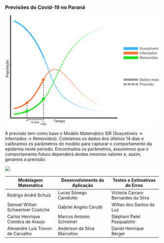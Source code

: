 ### Previsões do Covid-19 no Paraná

<img src="https://raw.githubusercontent.com/LucasSonego/previsoes-estimativas-covid/master/WebApp/src/assets/exemplo.svg" width="600">

A previsão tem como base o Modelo Matemático SIR (Suscetíveis → Infectados → Removidos). Coletamos os dados dos últimos 14 dias e calibramos os parâmetros do modelo para capturar o comportamento da epidemia neste período. Encontrados os parâmetros, assumimos que o comportamento futuro dependerá destes mesmos valores e, assim, geramos a previsão.

<img src="https://i.imgur.com/xNrzClh.png">

| Modelagem Matemática               | Desenvolvimento da Aplicação | Testes e Estimativas de Erros       |
| ---------------------------------- | ---------------------------- | ----------------------------------- |
| Rodrigo André Schulz               | Lucas Sônego Candiotto       | Victoria Carraro Bernardes da Silva |
| Samuel Willian Schwertner Costiche | Gabriel Angelo Cerutti       | Willian dos Santos da Luz           |
| Carlos Henrique Coimbra de Araujo  | Marcos Antonio Schreiner     | Stéphani Patel Pasqualotto          |
| Alexandre Luis Trovon de Carvalho  | Anderson da Silva Marcolino  | Daniel Henrique Berger              |
